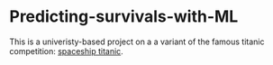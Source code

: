 # Predicting-survivals-with-ML

This is a univeristy-based project on a a variant of the famous titanic competition: [spaceship titanic](https://www.kaggle.com/c/spaceship-titanic). 


